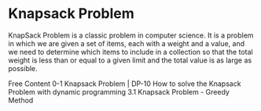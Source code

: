 # Knapsack Problem

KnapSack Problem is a classic problem in computer science. It is a problem in which we are given a set of items, each with a weight and a value, and we need to determine which items to include in a collection so that the total weight is less than or equal to a given limit and the total value is as large as possible.

<ResourceGroupTitle>Free Content</ResourceGroupTitle>
<BadgeLink colorScheme='yellow' badgeText='Read' href='https://www.geeksforgeeks.org/0-1-knapsack-problem-dp-10/'>0-1 Knapsack Problem | DP-10</BadgeLink>
<BadgeLink colorScheme='yellow' badgeText='Read' href='https://medium.com/@fabianterh/how-to-solve-the-knapsack-problem-with-dynamic-programming-eb88c706d3cf'>How to solve the Knapsack Problem with dynamic programming</BadgeLink>
<BadgeLink colorScheme='red' badgeText='Watch' href='https://www.youtube.com/watch?v=oTTzNMHM05I'>3.1 Knapsack Problem - Greedy Method</BadgeLink>
